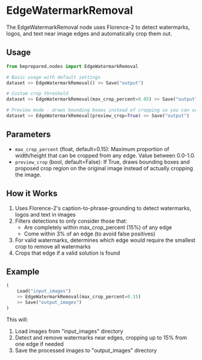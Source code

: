 # EdgeWatermarkRemoval

The EdgeWatermarkRemoval node uses Florence-2 to detect watermarks, logos, and text near image edges and automatically crop them out.

## Usage

```python
from beprepared.nodes import EdgeWatermarkRemoval

# Basic usage with default settings
dataset >> EdgeWatermarkRemoval() >> Save("output")

# Custom crop threshold
dataset >> EdgeWatermarkRemoval(max_crop_percent=0.05) >> Save("output")

# Preview mode - draws bounding boxes instead of cropping so you can see what will happen
dataset >> EdgeWatermarkRemoval(preview_crop=True) >> Save("output")
```

## Parameters

- `max_crop_percent` (float, default=0.15): Maximum proportion of width/height that can be cropped from any edge. Value between 0.0-1.0.
- `preview_crop` (bool, default=False): If True, draws bounding boxes and proposed crop region on the original image instead of actually cropping the image.

## How it Works

1. Uses Florence-2's caption-to-phrase-grounding to detect watermarks, logos and text in images
2. Filters detections to only consider those that:
   - Are completely within max_crop_percent (15%) of any edge
   - Come within 3% of an edge (to avoid false positives)
3. For valid watermarks, determines which edge would require the smallest crop to remove all watermarks
4. Crops that edge if a valid solution is found

## Example

```python
(
    Load("input_images") 
    >> EdgeWatermarkRemoval(max_crop_percent=0.15)
    >> Save("output_images")
)
```

This will:
1. Load images from "input_images" directory
2. Detect and remove watermarks near edges, cropping up to 15% from one edge if needed
3. Save the processed images to "output_images" directory
